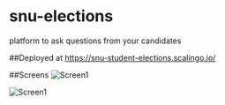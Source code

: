 # snu-elections
platform to ask questions from your candidates

##Deployed at https://snu-student-elections.scalingo.io/


##Screens
![Screen1](screens/a.png)

![Screen1](screens/b.png)


